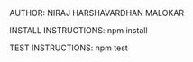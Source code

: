 AUTHOR: NIRAJ HARSHAVARDHAN MALOKAR

INSTALL INSTRUCTIONS: npm install

TEST INSTRUCTIONS: npm test
